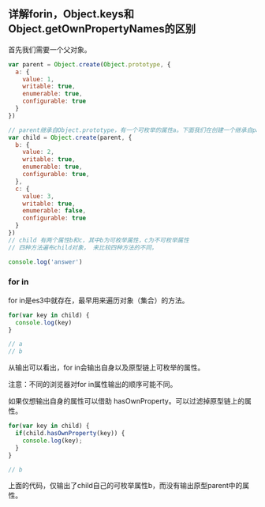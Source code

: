 ## 详解forin，Object.keys和Object.getOwnPropertyNames的区别

首先我们需要一个父对象。

```js
var parent = Object.create(Object.prototype, {
  a: {
    value: 1,
    writable: true,
    enumerable: true,
    configurable: true
  }
})

// parent继承自Object.prototype，有一个可枚举的属性a。下面我们在创建一个继承自parent的对象child。
var child = Object.create(parent, {
  b: {
    value: 2,
    writable: true,
    enumerable: true,
    configurable: true,
  },
  c: {
    value: 3,
    writable: true,
    emumerable: false,
    configurable: true
  }
})
// child 有两个属性b和c，其中b为可枚举属性，c为不可枚举属性
// 四种方法遍布child对象， 来比较四种方法的不同，

console.log('answer')
```

### for in

for in是es3中就存在，最早用来遍历对象（集合）的方法。

```js
for(var key in child) {
  console.log(key)
}

// a
// b
```

从输出可以看出，for in会输出自身以及原型链上可枚举的属性。

注意：不同的浏览器对for in属性输出的顺序可能不同。

如果仅想输出自身的属性可以借助 hasOwnProperty。可以过滤掉原型链上的属性。

```js
for(var key in child) {
  if(child.hasOwnProperty(key)) {
    console.log(key);
  }
}

// b
```

上面的代码，仅输出了child自己的可枚举属性b，而没有输出原型parent中的属性。